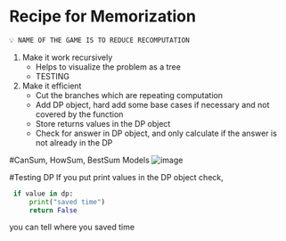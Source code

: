 # Recipe for Memorization

```bash
💡 NAME OF THE GAME IS TO REDUCE RECOMPUTATION
```

1. Make it work recursively
   - Helps to visualize the problem as a tree
   - TESTING
2. Make it efficient
   - Cut the branches which are repeating computation
   - Add DP object, hard add some base cases if necessary and not covered by the function
   - Store returns values in the DP object
   - Check for answer in DP object, and only calculate if the answer is not already in the DP

#CanSum, HowSum, BestSum Models
![image](https://user-images.githubusercontent.com/20777515/131700146-9d20e7d5-1823-4e5c-a996-0606d719f417.png)

#Testing DP
If you put print values in the DP object check, 

```python
 if value in dp:
     print("saved time")
     return False
```
you can tell where you saved time